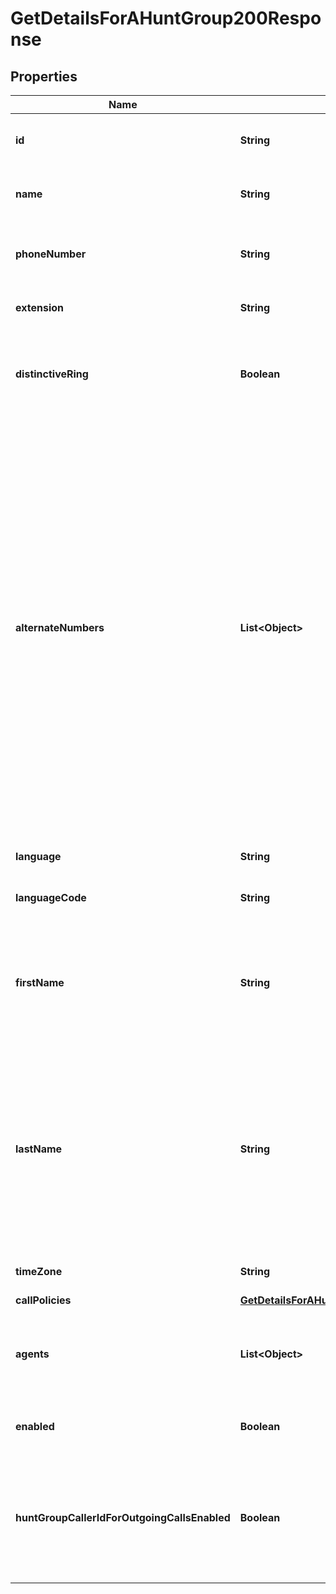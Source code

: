 

# GetDetailsForAHuntGroup200Response


## Properties

| Name | Type | Description | Notes |
|------------ | ------------- | ------------- | -------------|
|**id** | **String** | A unique identifier for the hunt group. |  |
|**name** | **String** | Unique name for the hunt group. |  |
|**phoneNumber** | **String** | Primary phone number of the hunt group. |  [optional] |
|**extension** | **String** | Extension of the hunt group. |  [optional] |
|**distinctiveRing** | **Boolean** | Whether or not the hunt group has the distinctive ring option enabled. |  |
|**alternateNumbers** | **List&lt;Object&gt;** | The alternate numbers feature allows you to assign multiple phone numbers or extensions to a hunt group. Each number will reach the same greeting and each menu will function identically to the main number. The alternate numbers option enables you to have up to ten (10) phone numbers ring into the hunt group. |  |
|**language** | **String** | Language for hunt group. |  [optional] |
|**languageCode** | **String** | Language code for hunt group. |  [optional] |
|**firstName** | **String** | First name to be shown when calls are forwarded out of this hunt group. Defaults to &#x60;.&#x60;. |  [optional] |
|**lastName** | **String** | Last name to be shown when calls are forwarded out of this hunt group. Defaults to phone number if set, otherwise defaults to call group name. |  [optional] |
|**timeZone** | **String** | Time zone for the hunt group. |  [optional] |
|**callPolicies** | [**GetDetailsForAHuntGroup200ResponseCallPolicies**](GetDetailsForAHuntGroup200ResponseCallPolicies.md) |  |  |
|**agents** | **List&lt;Object&gt;** | People, workspaces and virtual lines that are eligible to  receive calls. |  |
|**enabled** | **Boolean** | Whether or not the hunt group is enabled. |  |
|**huntGroupCallerIdForOutgoingCallsEnabled** | **Boolean** | Whether or not the hunt group can be used as the caller ID when the agent places outgoing calls. |  [optional] |



